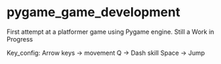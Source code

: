 # pygame_game_development
First attempt at a platformer game using Pygame engine. Still a Work in Progress

Key_config:
Arrow keys -> movement
Q -> Dash skill
Space -> Jump
